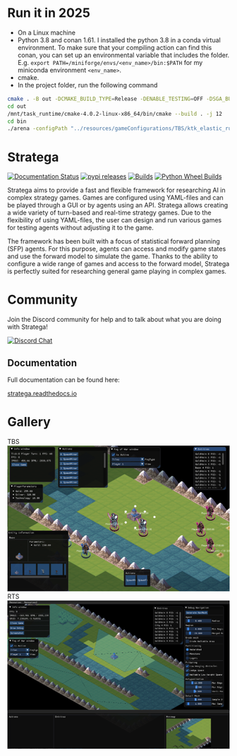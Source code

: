 ﻿# Run it in 2025
- On a Linux machine
- Python 3.8 and conan 1.61. I installed the python 3.8 in a conda virtual environment. To make sure that your compiling action can find this conan, you can set up an environmental variable that includes the folder. E.g. `export PATH=/miniforge/envs/<env_name>/bin:$PATH` for my miniconda environment `<env_name>`.
- cmake.
- In the project folder, run the following command
```bash
cmake . -B out -DCMAKE_BUILD_TYPE=Release -DENABLE_TESTING=OFF -DSGA_BUILD_HEADLESS=ON
cd out
/mnt/task_runtime/cmake-4.0.2-linux-x86_64/bin/cmake --build . -j 12
cd bin
./arena -configPath "../resources/gameConfigurations/TBS/ktk_elastic_rule.yaml" -logPath "test.yaml" -mapsPath "../resources/gameConfigurations/TBS/KtKMaps_kwah_test.yaml" -seed "2222"
```

# Stratega
[![Documentation Status](https://readthedocs.org/projects/stratega/badge/?version=latest)](https://stratega.readthedocs.io/en/latest/?badge=latest)
[![pypi releases](https://img.shields.io/pypi/v/stratega.svg)](https://pypi.org/project/stratega)
[![Builds](https://github.com/GAIGResearch/Stratega/actions/workflows/ci.yml/badge.svg?branch=dev)](https://github.com/GAIGResearch/Stratega/actions/workflows/ci.yml)
[![Python Wheel Builds](https://github.com/GAIGResearch/Stratega/actions/workflows/wheels.yml/badge.svg?branch=dev)](https://github.com/GAIGResearch/Stratega/actions/workflows/wheels.yml)

Stratega aims to provide a fast and flexible framework for researching AI in complex strategy games. Games are configured using YAML-files and can be played through a GUI or by agents using an API. Stratega allows creating a wide variety of turn-based and real-time strategy games. Due to the flexibility of using YAML-files, the user can design and run various games for testing agents without adjusting it to the game.

The framework has been built with a focus of statistical forward planning (SFP) agents. For this purpose, agents can access and modify game states and use the forward model to simulate the game. Thanks to the ability to configure a wide range of games and access to the forward model, Stratega is perfectly suited for researching general game playing in complex games.

# Community

Join the Discord community for help and to talk about what you are doing with Stratega!

[![Discord Chat](https://img.shields.io/discord/783231009738719233.svg)](https://discord.gg/Y2uZZ3TSuT)

## Documentation

Full documentation can be found here:

[stratega.readthedocs.io](https://stratega.readthedocs.io/)

# Gallery

TBS
![TBS](/images/tbsScreenshot.png)
RTS
![RTS](/images/rtsScreenshot.png)
